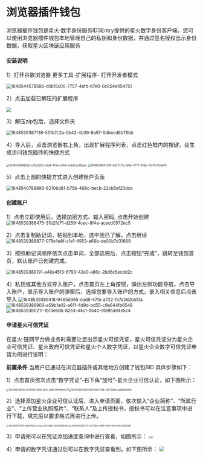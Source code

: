 # 浏览器插件钱包

浏览器插件钱包是星火·数字身份服务ID3Entry提供的星火数字身份客户端，您可以使用浏览器插件钱包本地管理自己的私钥和身份数据，并通过签名授权出示身份数据，获取星火区块链应用服务

#### 安装说明

1）打开谷歌浏览器 更多工具-扩展程序- 打开开发者模式

<img src="../_static/images/1648544578586-c0b15c00-7757-4afb-b7e0-0c854e054751.png" alt="1648544578586-c0b15c00-7757-4afb-b7e0-0c854e054751" style="zoom:80%;" />

2）点击加载已解压的扩展程序

<img src="../_static/images/1648539386742-29180da4-522b-4372-b090-5bd02e7eca03.png"  style="zoom:80%;" />

3）解压zip包后，选择文件夹

<img src="../_static/images/1648539387138-551b7c2a-0b42-4b36-8a97-0dbecd6b78bb.png" alt="1648539387138-551b7c2a-0b42-4b36-8a97-0dbecd6b78bb" style="zoom:80%;" />

4）导入后，点击浏览器右上角，出现扩展程序列表，点击红色框内的按键，会生成访问钱包插件的快捷方式

<img src="../_static/images/1648539896525-e75c0202-e3d8-413a-b358-e4ddc5c85b2a.png" alt="1648539896525-e75c0202-e3d8-413a-b358-e4ddc5c85b2a" style="zoom: 50%;" />

<img src="D:/gitHup/bif-doc/docs/source/_static/images/1648539947380-6d72177a-1d3b-4777-836b-4f245243a841.png" alt="1648539947380-6d72177a-1d3b-4777-836b-4f245243a841" style="zoom: 50%;" />

5）点击上图的快捷方式进入创建账户页面

<img src="../_static/images/1648540788899-62106d81-b75b-408c-becb-23cb5ef20dce.png" alt="1648540788899-62106d81-b75b-408c-becb-23cb5ef20dce" style="zoom:80%;" />

#### 创建账户

1）点击立即使用后，选择加密方式、输入密码, 点击开始创建
<img src="../_static/images/1648539388475-31b2fd71-d259-4cec-8f4a-acecd0572ec5.png" alt="1648539388475-31b2fd71-d259-4cec-8f4a-acecd0572ec5" style="zoom:80%;" />

2）点击复制助记词，粘贴到本地，选中我已了解，点击继续
<img src="../_static/images/1648539388877-071b4e8f-c1e1-4953-a68b-de00b7d31669.png" alt="1648539388877-071b4e8f-c1e1-4953-a68b-de00b7d31669" style="zoom:80%;" />

3）按照助记词顺序依次点击单词，全部选完后，点击按钮“完成”，跳转至钱包首页，默认账户已创建完成。

<img src="../_static/images/1648539389191-a49a45f3-6793-42e0-a86c-2bd6c5ecdd2c.png" alt="1648539389191-a49a45f3-6793-42e0-a86c-2bd6c5ecdd2c" style="zoom:80%;" />

4）私钥或其他方式导入账户，点击首页左上角按钮，弹出左侧功能导航，点击导入账户，显示导入账户的弹窗后，选择您要导入账户的方式，录入相关信息后点击导入
<img src="../_static/images/1648539389418-9465d365-ead8-47fe-a722-fa7a2d2be5fa.png" alt="1648539389418-9465d365-ead8-47fe-a722-fa7a2d2be5fa" style="zoom:80%;" />
<img src="../_static/images/1648539389903-e59b1a02-a611-4d9d-bd55-c9a644fb6548.png" alt="1648539389903-e59b1a02-a611-4d9d-bd55-c9a644fb6548" style="zoom:80%;" /><img src="../_static/images/1648539390211-1b13e6db-82e3-44c1-8540-959fea94e5c4.png" alt="1648539390211-1b13e6db-82e3-44c1-8540-959fea94e5c4" style="zoom:80%;" />

#### 申请星火可信凭证

在星火·链网平台做业务时需要让您出示星火可信凭证，星火可信凭证分为星火企业可信凭证、星火政府可信凭证和星火个人数字凭证，以星火企业数字可信凭证申请为例进行说明：

**前置条件**
当用户已通过在浏览器插件或其他地方创建了钱包BID
具体步骤如下：

1）点击首页依次点击“数字凭证”-右下角“加号”-星火企业可信认证，如下图所示：

<img src="../_static/images/1654609148036-dcf983b2-066e-4b7c-ad58-55f46feb4277.png" alt="1654609148036-dcf983b2-066e-4b7c-ad58-55f46feb4277" style="zoom:40%;" /><img src="../_static/images/1654609381939-f9625683-b78b-4d01-9d34-caa189fa0849.png" alt="1654609381939-f9625683-b78b-4d01-9d34-caa189fa0849" style="zoom:40%;" />

2）选择添加星火企业可信认证后，进入申请页面，依次输入“企业简称”、“所属行业”、“上传营业执照照片”、“联系人”及上传授权书，授权书可以在注意事项中进行下载，填完后以要求格式再进行上传。

<img src="../_static/images/1654609571678-4a4760cb-bccd-4c18-9a6c-952f839694c3.png" alt="1654609571678-4a4760cb-bccd-4c18-9a6c-952f839694c3" style="zoom:40%;" /><img src="../_static/images/1654691236373-5c37248f-9968-4985-9dcf-9ec10fa50441.png" alt="1654691236373-5c37248f-9968-4985-9dcf-9ec10fa50441" style="zoom:40%;" />

3）申请完可以在凭证添加进度查询中进行查看，如图所示：
<img src="../_static/images/1654735412523-c154ae1e-5b30-4c7c-b7aa-89ce82dd6de4.png" style="zoom:40%;" /><img src="../_static/images/1654735555858-85b12522-590c-402a-8566-a0a9a78a20f2.png" style="zoom:40%;" />

4）申请的数字凭证通过后可以在数字凭证查看到，如下图所示：
<img src="../_static/images/1654737555994-f3dec4e3-f7e3-4acb-984c-ee70f84a1558.png" style="zoom:80%;" />

### 